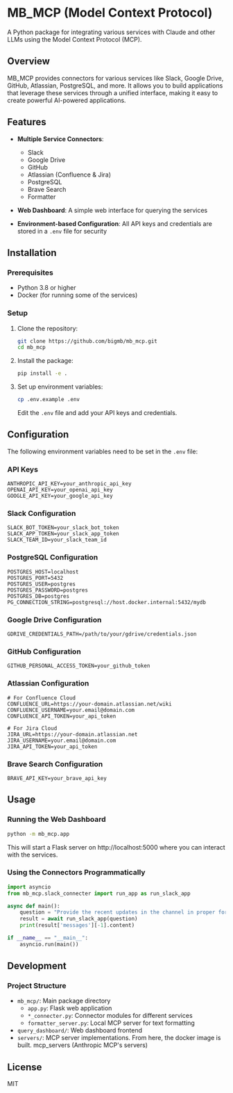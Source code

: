 # MB_MCP (Model Context Protocol)

A Python package for integrating various services with Claude and other LLMs using the Model Context Protocol (MCP).

## Overview

MB_MCP provides connectors for various services like Slack, Google Drive, GitHub, Atlassian, PostgreSQL, and more. It allows you to build applications that leverage these services through a unified interface, making it easy to create powerful AI-powered applications.

## Features

- **Multiple Service Connectors**:
  - Slack
  - Google Drive
  - GitHub
  - Atlassian (Confluence & Jira)
  - PostgreSQL
  - Brave Search
  - Formatter

- **Web Dashboard**: A simple web interface for querying the services
- **Environment-based Configuration**: All API keys and credentials are stored in a `.env` file for security

## Installation

### Prerequisites

- Python 3.8 or higher
- Docker (for running some of the services)

### Setup

1. Clone the repository:
   ```bash
   git clone https://github.com/bigmb/mb_mcp.git
   cd mb_mcp
   ```

2. Install the package:
   ```bash
   pip install -e .
   ```

3. Set up environment variables:
   ```bash
   cp .env.example .env
   ```
   Edit the `.env` file and add your API keys and credentials.

## Configuration

The following environment variables need to be set in the `.env` file:

### API Keys
```
ANTHROPIC_API_KEY=your_anthropic_api_key
OPENAI_API_KEY=your_openai_api_key
GOOGLE_API_KEY=your_google_api_key
```

### Slack Configuration
```
SLACK_BOT_TOKEN=your_slack_bot_token
SLACK_APP_TOKEN=your_slack_app_token
SLACK_TEAM_ID=your_slack_team_id
```

### PostgreSQL Configuration
```
POSTGRES_HOST=localhost
POSTGRES_PORT=5432
POSTGRES_USER=postgres
POSTGRES_PASSWORD=postgres
POSTGRES_DB=postgres
PG_CONNECTION_STRING=postgresql://host.docker.internal:5432/mydb
```

### Google Drive Configuration
```
GDRIVE_CREDENTIALS_PATH=/path/to/your/gdrive/credentials.json
```

### GitHub Configuration
```
GITHUB_PERSONAL_ACCESS_TOKEN=your_github_token
```

### Atlassian Configuration
```
# For Confluence Cloud
CONFLUENCE_URL=https://your-domain.atlassian.net/wiki
CONFLUENCE_USERNAME=your.email@domain.com
CONFLUENCE_API_TOKEN=your_api_token

# For Jira Cloud
JIRA_URL=https://your-domain.atlassian.net
JIRA_USERNAME=your.email@domain.com
JIRA_API_TOKEN=your_api_token
```

### Brave Search Configuration
```
BRAVE_API_KEY=your_brave_api_key
```

## Usage

### Running the Web Dashboard

```bash
python -m mb_mcp.app
```

This will start a Flask server on http://localhost:5000 where you can interact with the services.

### Using the Connectors Programmatically

```python
import asyncio
from mb_mcp.slack_connecter import run_app as run_slack_app

async def main():
    question = "Provide the recent updates in the channel in proper format: <channel_id>"
    result = await run_slack_app(question)
    print(result['messages'][-1].content)

if __name__ == "__main__":
    asyncio.run(main())
```

## Development

### Project Structure

- `mb_mcp/`: Main package directory
  - `app.py`: Flask web application
  - `*_connecter.py`: Connector modules for different services
  - `formatter_server.py`: Local MCP server for text formatting
- `query_dashboard/`: Web dashboard frontend
- `servers/`: MCP server implementations. From here, the docker image is built. mcp_servers (Anthropic MCP's servers)

## License

MIT
